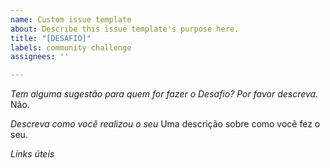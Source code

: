 ```yaml
---
name: Custom issue template
about: Describe this issue template's purpose here.
title: "[DESAFIO]"
labels: community challenge
assignees: ''

---
```


*Tem alguma sugestão para quem for fazer o Desafio? Por favor descreva.*
Não.

*Descreva como você realizou o seu*
Uma descrição sobre como você fez o seu.

*Links úteis*
